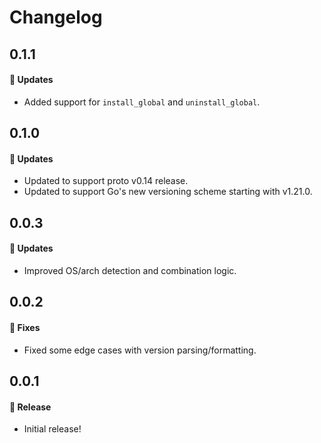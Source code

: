 # Changelog

## 0.1.1

#### 🚀 Updates

- Added support for `install_global` and `uninstall_global`.

## 0.1.0

#### 🚀 Updates

- Updated to support proto v0.14 release.
- Updated to support Go's new versioning scheme starting with v1.21.0.

## 0.0.3

#### 🚀 Updates

- Improved OS/arch detection and combination logic.

## 0.0.2

#### 🐞 Fixes

- Fixed some edge cases with version parsing/formatting.

## 0.0.1

#### 🎉 Release

- Initial release!
